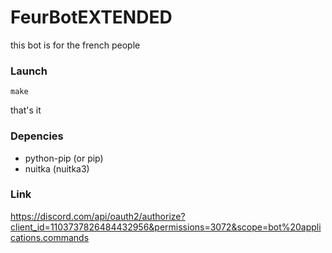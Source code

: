 # FeurBotEXTENDED
this bot is for the french people


### Launch

```
make
```

that's it

### Depencies

- python-pip (or pip)
- nuitka (nuitka3)

### Link

https://discord.com/api/oauth2/authorize?client_id=1103737826484432956&permissions=3072&scope=bot%20applications.commands